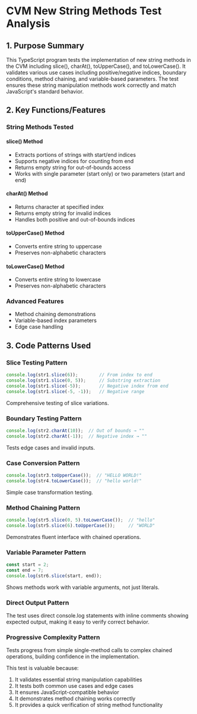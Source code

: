 # CVM New String Methods Test Analysis

## 1. Purpose Summary

This TypeScript program tests the implementation of new string methods in the CVM including slice(), charAt(), toUpperCase(), and toLowerCase(). It validates various use cases including positive/negative indices, boundary conditions, method chaining, and variable-based parameters. The test ensures these string manipulation methods work correctly and match JavaScript's standard behavior.

## 2. Key Functions/Features

### String Methods Tested

#### slice() Method
- Extracts portions of strings with start/end indices
- Supports negative indices for counting from end
- Returns empty string for out-of-bounds access
- Works with single parameter (start only) or two parameters (start and end)

#### charAt() Method
- Returns character at specified index
- Returns empty string for invalid indices
- Handles both positive and out-of-bounds indices

#### toUpperCase() Method
- Converts entire string to uppercase
- Preserves non-alphabetic characters

#### toLowerCase() Method
- Converts entire string to lowercase
- Preserves non-alphabetic characters

### Advanced Features
- Method chaining demonstrations
- Variable-based index parameters
- Edge case handling

## 3. Code Patterns Used

### Slice Testing Pattern
```typescript
console.log(str1.slice(6));        // From index to end
console.log(str1.slice(0, 5));     // Substring extraction
console.log(str1.slice(-5));       // Negative index from end
console.log(str1.slice(-5, -1));   // Negative range
```
Comprehensive testing of slice variations.

### Boundary Testing Pattern
```typescript
console.log(str2.charAt(10));  // Out of bounds → ""
console.log(str2.charAt(-1));  // Negative index → ""
```
Tests edge cases and invalid inputs.

### Case Conversion Pattern
```typescript
console.log(str3.toUpperCase());  // "HELLO WORLD!"
console.log(str4.toLowerCase());  // "hello world!"
```
Simple case transformation testing.

### Method Chaining Pattern
```typescript
console.log(str5.slice(0, 5).toLowerCase());  // "hello"
console.log(str5.slice(6).toUpperCase());     // "WORLD"
```
Demonstrates fluent interface with chained operations.

### Variable Parameter Pattern
```typescript
const start = 2;
const end = 7;
console.log(str6.slice(start, end));
```
Shows methods work with variable arguments, not just literals.

### Direct Output Pattern
The test uses direct console.log statements with inline comments showing expected output, making it easy to verify correct behavior.

### Progressive Complexity Pattern
Tests progress from simple single-method calls to complex chained operations, building confidence in the implementation.

This test is valuable because:
1. It validates essential string manipulation capabilities
2. It tests both common use cases and edge cases
3. It ensures JavaScript-compatible behavior
4. It demonstrates method chaining works correctly
5. It provides a quick verification of string method functionality